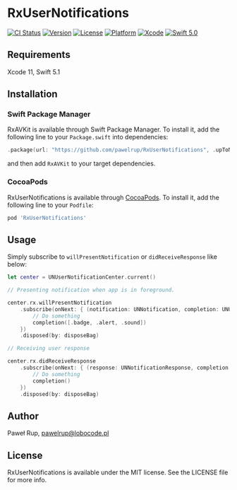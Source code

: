 # RxUserNotifications

[![CI Status](https://img.shields.io/travis/pawelrup/RxUserNotifications.svg?style=flat)](https://travis-ci.org/pawelrup/RxUserNotifications)
[![Version](https://img.shields.io/cocoapods/v/RxUserNotifications.svg?style=flat)](https://cocoapods.org/pods/RxUserNotifications)
[![License](https://img.shields.io/cocoapods/l/RxUserNotifications.svg?style=flat)](https://cocoapods.org/pods/RxUserNotifications)
[![Platform](https://img.shields.io/cocoapods/p/RxUserNotifications.svg?style=flat)](https://cocoapods.org/pods/RxUserNotifications)
[![Xcode](https://img.shields.io/badge/Xcode-11.0-lightgray.svg?style=flat&logo=xcode)](https://itunes.apple.com/pl/app/xcode/id497799835?l=pl&mt=12)
[![Swift 5.0](https://img.shields.io/badge/Swift-5.1-orange.svg?style=flat&logo=swift)](https://swift.org/)

## Requirements

Xcode 11, Swift 5.1

## Installation

### Swift Package Manager

RxAVKit is available through Swift Package Manager. To install it, add the following line to your `Package.swift` into dependencies:
```swift
.package(url: "https://github.com/pawelrup/RxUserNotifications", .upToNextMinor(from: "1.0.0"))
```
and then add `RxAVKit` to your target dependencies.

### CocoaPods

RxUserNotifications is available through [CocoaPods](https://cocoapods.org). To install
it, add the following line to your `Podfile`:

```ruby
pod 'RxUserNotifications'
```

## Usage

Simply subscribe to `willPresentNotification` or `didReceiveResponse` like below:

```swift
let center = UNUserNotificationCenter.current()

// Presenting notification when app is in foreground.

center.rx.willPresentNotification
	.subscribe(onNext: { (notification: UNNotification, completion: UNUserNotificationCenter.WillPresentNotificationCompletionHandler) in
		// Do something
		completion([.badge, .alert, .sound])
	})
	.disposed(by: disposeBag)

// Receiving user response

center.rx.didReceiveResponse
	.subscribe(onNext: { (response: UNNotificationResponse, completion: UNUserNotificationCenter.DidReceiveResponseCompletionHandler) in
		// Do something
		completion()
	})
	.disposed(by: disposeBag)
```

## Author

Paweł Rup, pawelrup@lobocode.pl

## License

RxUserNotifications is available under the MIT license. See the LICENSE file for more info.
